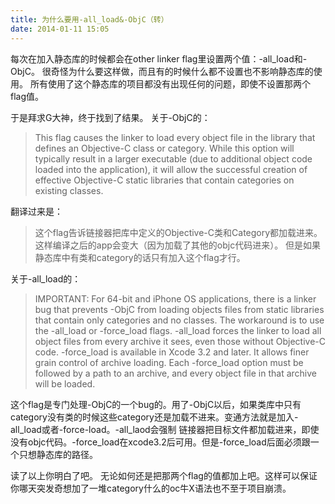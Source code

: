 ```yaml
---
title: 为什么要用-all_load&-ObjC（转）
date: 2014-01-11 15:05
---
```

每次在加入静态库的时候都会在other linker flag里设置两个值：-all_load和-ObjC。
很奇怪为什么要这样做，而且有的时候什么都不设置也不影响静态库的使用。
所有使用了这个静态库的项目都没有出现任何的问题，即使不设置那两个flag值。

于是拜求G大神，终于找到了结果。
关于-ObjC的：

>This flag causes the linker to load every object file in the library that defines an Objective-C class or category.
While this option will typically result in a larger executable (due to additional object code loaded into the application),
it will allow the successful creation of effective Objective-C static libraries that contain categories on existing classes.

翻译过来是：

>这个flag告诉链接器把库中定义的Objective-C类和Category都加载进来。这样编译之后的app会变大（因为加载了其他的objc代码进来）。
但是如果静态库中有类和category的话只有加入这个flag才行。

关于-all_load的：

>IMPORTANT: For 64-bit and iPhone OS applications, there is a linker bug that prevents -ObjC from loading objects files from static libraries that contain only categories and no classes.
The workaround is to use the -all_load or -force_load flags. -all_load forces the linker to load all object files from every archive it sees, even those without Objective-C code.
-force_load is available in Xcode 3.2 and later. It allows finer grain control of archive loading. Each -force_load option must be followed by a path to an archive,
and every object file in that archive will be loaded.

这个flag是专门处理-ObjC的一个bug的。用了-ObjC以后，如果类库中只有category没有类的时候这些category还是加载不进来。变通方法就是加入-all_load或者-force-load。-all_laod会强制
链接器把目标文件都加载进来，即使没有objc代码。-force_load在xcode3.2后可用。但是-force_load后面必须跟一个只想静态库的路径。

读了以上你明白了吧。
无论如何还是把那两个flag的值都加上吧。这样可以保证你哪天突发奇想加了一堆category什么的oc牛X语法也不至于项目崩溃。

